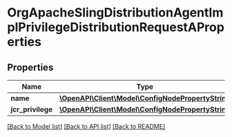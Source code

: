 # OrgApacheSlingDistributionAgentImplPrivilegeDistributionRequestAProperties

## Properties
Name | Type | Description | Notes
------------ | ------------- | ------------- | -------------
**name** | [**\OpenAPI\Client\Model\ConfigNodePropertyString**](ConfigNodePropertyString.md) |  | [optional] 
**jcr_privilege** | [**\OpenAPI\Client\Model\ConfigNodePropertyString**](ConfigNodePropertyString.md) |  | [optional] 

[[Back to Model list]](../README.md#documentation-for-models) [[Back to API list]](../README.md#documentation-for-api-endpoints) [[Back to README]](../README.md)


